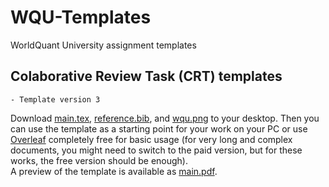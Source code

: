 # WQU-Templates
WorldQuant University assignment templates


## Colaborative Review Task (CRT) templates
    - Template version 3

Download  [main.tex](main.tex), [reference.bib](reference.bib), and [wqu.png](wqu.png) to your desktop. Then you can use the template as a starting point for your work on your PC or use [Overleaf](https://www.overleaf.com?r=049a7499&rm=d&rs=b) completely free for basic usage (for very long and complex documents, you might need to switch to the paid version, but for these works, the free version should be enough). <br>
A preview of the template is available as [main.pdf](main.pdf).